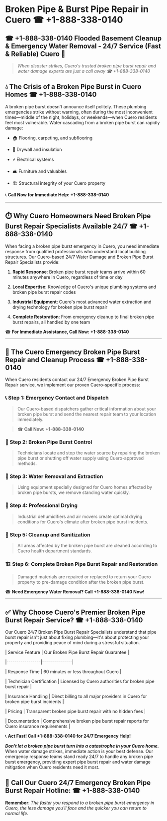 # Broken Pipe & Burst Pipe Repair in Cuero ☎ +1-888-338-0140  
## ☎ +1-888-338-0140 Flooded Basement Cleanup & Emergency Water Removal - 24/7 Service (Fast & Reliable) Cuero 🚨  

> *When disaster strikes, Cuero's trusted broken pipe burst repair and water damage experts are just a call away ☎ +1-888-338-0140*  

## 💧 The Crisis of a Broken Pipe Burst in Cuero Homes ☎ +1-888-338-0140  

A broken pipe burst doesn't announce itself politely. These plumbing emergencies strike without warning, often during the most inconvenient times—middle of the night, holidays, or weekends—when Cuero residents feel most vulnerable. Water cascading from a broken pipe burst can rapidly damage:  

* 🏠 Flooring, carpeting, and subflooring  
* 🧱 Drywall and insulation  
* ⚡ Electrical systems  
* 🛋️ Furniture and valuables  
* 🏗️ Structural integrity of your Cuero property  

📞 **Call Now for Immediate Help: +1-888-338-0140**  

---  

## ⏱️ Why Cuero Homeowners Need Broken Pipe Burst Repair Specialists Available 24/7 ☎ +1-888-338-0140  

When facing a broken pipe burst emergency in Cuero, you need immediate response from qualified professionals who understand local building structures. Our Cuero-based 24/7 Water Damage and Broken Pipe Burst Repair Specialists provide:  

1. **Rapid Response**: Broken pipe burst repair teams arrive within 60 minutes anywhere in Cuero, regardless of time or day  
2. **Local Expertise**: Knowledge of Cuero's unique plumbing systems and broken pipe burst repair codes  
3. **Industrial Equipment**: Cuero's most advanced water extraction and drying technology for broken pipe burst repair  
4. **Complete Restoration**: From emergency cleanup to final broken pipe burst repairs, all handled by one team  

☎ **For Immediate Assistance, Call Now: +1-888-338-0140**  

---  

## 🔧 The Cuero Emergency Broken Pipe Burst Repair and Cleanup Process ☎ +1-888-338-0140  

When Cuero residents contact our 24/7 Emergency Broken Pipe Burst Repair service, we implement our proven Cuero-specific process:  

### 📞 Step 1: Emergency Contact and Dispatch  
> Our Cuero-based dispatchers gather critical information about your broken pipe burst and send the nearest repair team to your location immediately.  
> ☎ **Call Now: +1-888-338-0140**  

### 🚿 Step 2: Broken Pipe Burst Control  
> Technicians locate and stop the water source by repairing the broken pipe burst or shutting off water supply using Cuero-approved methods.  

### 🌊 Step 3: Water Removal and Extraction  
> Using equipment specially designed for Cuero homes affected by broken pipe bursts, we remove standing water quickly.  

### 💨 Step 4: Professional Drying  
> Industrial dehumidifiers and air movers create optimal drying conditions for Cuero's climate after broken pipe burst incidents.  

### 🧼 Step 5: Cleanup and Sanitization  
> All areas affected by the broken pipe burst are cleaned according to Cuero health department standards.  

### 🏗️ Step 6: Complete Broken Pipe Burst Repair and Restoration  
> Damaged materials are repaired or replaced to return your Cuero property to pre-damage condition after the broken pipe burst.  

☎ **Need Emergency Water Removal? Call +1-888-338-0140 Now!**  

---  

## ✅ Why Choose Cuero's Premier Broken Pipe Burst Repair Service? ☎ +1-888-338-0140  

Our Cuero 24/7 Broken Pipe Burst Repair Specialists understand that pipe burst repair isn't just about fixing plumbing—it's about protecting your property and providing peace of mind during a stressful situation.  

| Service Feature | Our Broken Pipe Burst Repair Guarantee |  
|-----------------|---------------|  
| Response Time | 60 minutes or less throughout Cuero |  
| Technician Certification | Licensed by Cuero authorities for broken pipe burst repair |  
| Insurance Handling | Direct billing to all major providers in Cuero for broken pipe burst incidents |  
| Pricing | Transparent broken pipe burst repair with no hidden fees |  
| Documentation | Comprehensive broken pipe burst repair reports for Cuero insurance requirements |  

📞 **Act Fast! Call +1-888-338-0140 for 24/7 Emergency Help!**  

***Don't let a broken pipe burst turn into a catastrophe in your Cuero home.*** When water damage strikes, immediate action is your best defense. Our emergency response teams stand ready 24/7 to handle any broken pipe burst emergency, providing expert pipe burst repair and water damage mitigation when Cuero residents need it most.  

## 📱 Call Our Cuero 24/7 Emergency Broken Pipe Burst Repair Hotline: ☎ +1-888-338-0140  

**Remember**: *The faster you respond to a broken pipe burst emergency in Cuero, the less damage you'll face and the quicker you can return to normal life.*